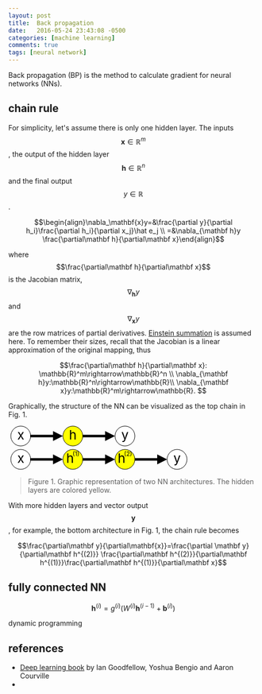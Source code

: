 ```yaml
---
layout: post
title:  Back propagation
date:   2016-05-24 23:43:08 -0500
categories: [machine learning]
comments: true
tags: [neural network]
---
```


Back propagation (BP) is the method to calculate gradient for 
neural networks (NNs).

## chain rule 

For simplicity, let's assume there is only one hidden layer.
The inputs $$\mathbf x\in\mathbb{R}^m$$, the output of the hidden
layer $$\mathbf h\in\mathbb{R}^n$$ and the final output 
$$y\in\mathbb R$$.

$$\begin{align}\nabla_\mathbf{x}y=&\frac{\partial y}{\partial h_i}\frac{\partial h_i}{\partial x_j}\hat e_j \\
=&\nabla_{\mathbf h}y \frac{\partial\mathbf h}{\partial\mathbf x}\end{align}$$

where $$\frac{\partial\mathbf h}{\partial\mathbf x}$$ is the 
Jacobian matrix, $$\nabla_{\mathbf h}y$$  and 
$$\nabla_{\mathbf x}y$$ are the row matrices of partial derivatives.
[Einstein summation](https://en.wikipedia.org/wiki/Einstein_notation)
is assumed here.
To remember their sizes, recall that the Jacobian is a linear 
approximation of the original mapping, thus 

$$\frac{\partial\mathbf h}{\partial\mathbf x}: \mathbb{R}^m\rightarrow\mathbb{R}^n \\  
\nabla_{\mathbf h}y:\mathbb{R}^n\rightarrow\mathbb{R}\\
\nabla_{\mathbf x}y:\mathbb{R}^m\rightarrow\mathbb{R}. $$

Graphically, the structure of the NN can be visualized as the top
chain in Fig. 1.

<svg width='500' height='90'> 
  <defs>
      <marker id="arrow" viewBox="0 -5 10 10" markerWidth="4" markerHeight="4" refx="5" refy="0" orient="auto" markerUnits="strokeWidth">
      <path d="M0,-5 L10,0 L0,5" />
      </marker>
  </defs>
<circle cx='25' cy='21' r='20' fill='white' stroke='black' /> 
    <text x='25' y='28' text-anchor='middle' font-size='26'> x </text>
    <line x1="44" y1="21" x2="100" y2="21" stroke="#000" stroke-width="5" marker-end="url(#arrow)" />
<circle cx='130' cy='21' r='20' fill='yellow' stroke='black' /> 
    <text x='130' y='28' text-anchor='middle' font-size='26'> h </text>
    <line x1="150" y1="21" x2="205" y2="21" stroke="#000" stroke-width="5" marker-end="url(#arrow)" />
<circle cx='235' cy='21' r='20' fill='white' stroke='black' /> 
    <text x='235' y='28' text-anchor='middle' font-size='26'> y </text>
<circle cx='25' cy='68' r='20' fill='white' stroke='black' /> 
    <text x='25' y='75' text-anchor='middle' font-size='26'> x </text>
    <line x1="44" y1="68" x2="100" y2="68" stroke="#000" stroke-width="5" marker-end="url(#arrow)" />
<circle cx='130' cy='68' r='20' fill='yellow' stroke='black' /> 
    <text x='130' y='75' text-anchor='middle' font-size='26'> h 
    <tspan dx='-10' dy='-14' font-size='12'> (1) </tspan> </text>
    <line x1="150" y1="68" x2="205" y2="68" stroke="#000" stroke-width="5" marker-end="url(#arrow)" />
<circle cx='235' cy='68' r='20' fill='yellow' stroke='black' /> 
    <text x='235' y='75' text-anchor='middle' font-size='26'> h 
    <tspan dx='-10' dy='-14' font-size='12'> (2) </tspan> </text>
    <line x1="255" y1="68" x2="310" y2="68" stroke="#000" stroke-width="5" marker-end="url(#arrow)" />
<circle cx='340' cy='68' r='20' fill='white' stroke='black' /> 
    <text x='340' y='75' text-anchor='middle' font-size='26'>y</text>
</svg>

> Figure 1. Graphic representation of two NN architectures.
The hidden layers are colored yellow.

With more hidden layers and vector output $$\mathbf y$$, 
for example, the bottom architecture in Fig. 1,
the chain rule becomes

$$\frac{\partial\mathbf y}{\partial\mathbf{x}}=\frac{\partial \mathbf y}{\partial\mathbf h^{(2)}} \frac{\partial\mathbf h^{(2)}}{\partial\mathbf h^{(1)}}\frac{\partial\mathbf h^{(1)}}{\partial\mathbf x}$$


## fully connected NN


$$ \mathbf h^{(i)} = g^{(i)}(W^{(i)}\mathbf h^{(i-1)}+\mathbf b^{(i)})$$

dynamic programming

## references

* [Deep learning book][2] by Ian Goodfellow, Yoshua Bengio and Aaron Courville
* 

[2]: http://www.deeplearningbook.org/
